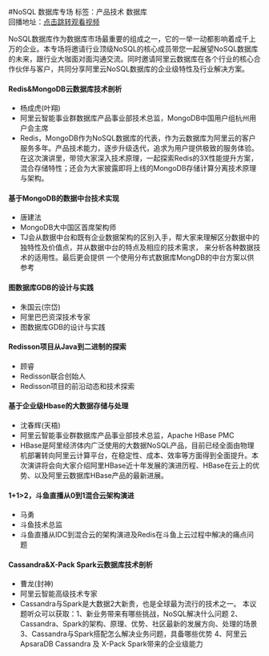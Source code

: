 #NoSQL 数据库专场标签：<kbd>产品技术</kbd> <kbd>数据库</kbd><br>回播地址：[点击跳转观看视频](https://alhlsvodhls08.e.vhall.com/mp4record/NoSQLDatabase.mp4)NoSQL数据库作为数据库市场最重要的组成之一，它的一举一动都影响着成千上万的企业。本专场将邀请行业顶级NoSQL的核心成员带您一起展望NoSQL数据库的未来，跟行业大咖面对面沟通交流。同时邀请阿里云数据库在各个行业的核心合作伙伴与客户，共同分享阿里云NoSQL数据库的企业级特性及行业解决方案。#### Redis&MongoDB云数据库技术剖析* 杨成虎(叶翔)* 阿里云智能事业群数据库产品事业部技术总监，MongoDB中国用户组杭州用户会主席* Redis，MongoDB作为NoSQL数据库的代表，作为云数据库为阿里云的客户服务多年。产品技术能力，逐步升级迭代，追求为用户提供极致的服务体验。在这次演讲里，带领大家深入技术原理，一起探索Redis的3X性能提升方案，混合存储特性；还会为大家披露即将上线的MongoDB存储计算分离技术原理与架构。 #### 基于MongoDB的数据中台技术实现* 唐建法* MongoDB大中国区首席架构师* TJ会从数据中台和既有企业数据架构的区别入手，帮大家来理解区分数据中的独特性及价值点，并从数据中台的特点及相应的技术需求， 来分析各种数据技术的适用性。最后更会提供 一个使用分布式数据库MongDB的中台方案以供参考#### 图数据库GDB的设计与实践* 朱国云(宗岱)* 阿里巴巴资深技术专家* 图数据库GDB的设计与实践#### Redisson项目从Java到二进制的探索* 顾睿* Redisson联合创始人*  Redisson项目的前沿动态和技术探索#### 基于企业级Hbase的大数据存储与处理* 沈春辉(天梧)* 阿里云智能事业群数据库产品事业部技术总监，Apache HBase PMC* HBase是阿里经济体内广泛使用的大数据NoSQL产品，目前已经全面由物理机部署转向阿里云计算平台，在稳定性、成本、效率等方面得到全面提升。本次演讲将会向大家介绍阿里HBase近十年发展的演进历程、HBase在云上的优势、以及阿里云数据库HBase产品的最新进展。#### 1+1>2，斗鱼直播从0到1混合云架构演进* 马勇* 斗鱼技术总监*  斗鱼直播从IDC到混合云的架构演进及Redis在斗鱼上云过程中解决的痛点问题#### Cassandra&X-Pack Spark云数据库技术剖析* 曹龙(封神)* 阿里云智能高级技术专家* Cassandra与Spark是大数据2大新贵，也是全球最为流行的技术之一。  本议题听众可以获取：1、新业务带来有哪些挑战，NoSQL解决什么问题  2、 Cassandra、Spark的架构、原理、优势、社区最新的发展方向、处理的场景   3、Cassandra与Spark搭配怎么解决业务问题，具备哪些优势  4、阿里云 ApsaraDB Cassandra 及 X-Pack Spark带来的企业级能力
